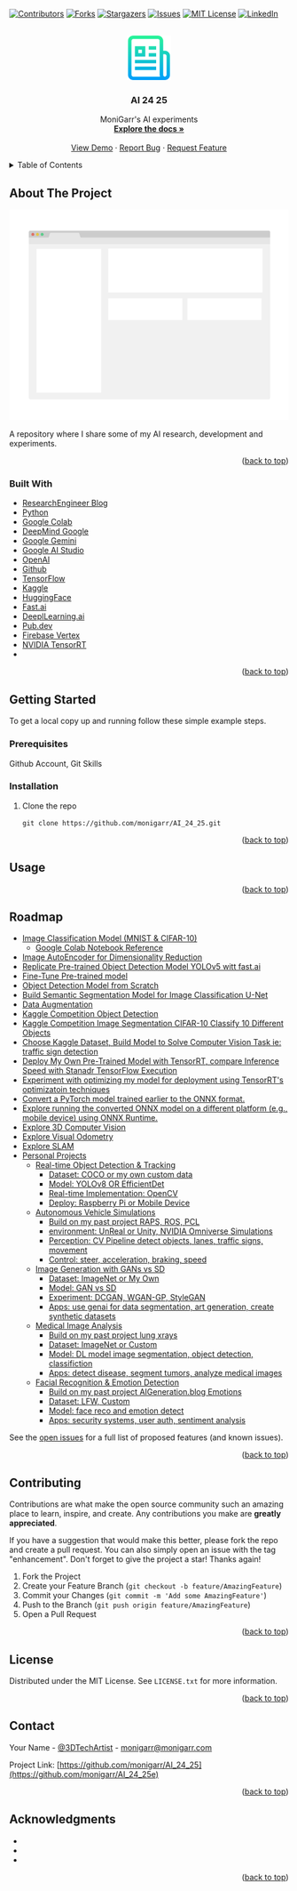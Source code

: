 <div id="top"></div>
<!--
*** Thanks for checking out the Best-README-Template. If you have a suggestion
*** that would make this better, please fork the repo and create a pull request
*** or simply open an issue with the tag "enhancement".
*** Don't forget to give the project a star!
*** Thanks again! Now go create something AMAZING! :D
-->



<!-- PROJECT SHIELDS -->
<!--
*** I'm using markdown "reference style" links for readability.
*** Reference links are enclosed in brackets [ ] instead of parentheses ( ).
*** See the bottom of this document for the declaration of the reference variables
*** for contributors-url, forks-url, etc. This is an optional, concise syntax you may use.
*** https://www.markdownguide.org/basic-syntax/#reference-style-links
-->
[![Contributors][contributors-shield]][contributors-url]
[![Forks][forks-shield]][forks-url]
[![Stargazers][stars-shield]][stars-url]
[![Issues][issues-shield]][issues-url]
[![MIT License][license-shield]][license-url]
[![LinkedIn][linkedin-shield]][linkedin-url]



<!-- PROJECT LOGO -->
<br />
<div align="center">
  <a href="https://github.com/monigarr/AI_24_25">
    <img src="images/logo.png" alt="Logo" width="80" height="80">
  </a>

<h3 align="center">AI 24 25</h3>

  <p align="center">
    MoniGarr's AI experiments
    <br />
    <a href="https://github.com/monigarr/AI_24_25"><strong>Explore the docs »</strong></a>
    <br />
    <br />
    <a href="https://github.com/monigarr/AI_24_25">View Demo</a>
    ·
    <a href="https://github.com/monigarr/AI_24_25/issues">Report Bug</a>
    ·
    <a href="https://github.com/monigarr/AI_24_25/issues">Request Feature</a>
  </p>
</div>



<!-- TABLE OF CONTENTS -->
<details>
  <summary>Table of Contents</summary>
  <ol>
    <li>
      <a href="#about-the-project">About The Project</a>
      <ul>
        <li><a href="#built-with">Built With</a></li>
      </ul>
    </li>
    <li>
      <a href="#getting-started">Getting Started</a>
      <ul>
        <li><a href="#prerequisites">Prerequisites</a></li>
        <li><a href="#installation">Installation</a></li>
      </ul>
    </li>
    <li><a href="#usage">Usage</a></li>
    <li><a href="#roadmap">Roadmap</a></li>
    <li><a href="#contributing">Contributing</a></li>
    <li><a href="#license">License</a></li>
    <li><a href="#contact">Contact</a></li>
    <li><a href="#acknowledgments">Acknowledgments</a></li>
  </ol>
</details>



<!-- ABOUT THE PROJECT -->
## About The Project

[![Product Name Screen Shot][product-screenshot]](https://example.com)

A repository where I share some of my AI research, development and experiments.

<p align="right">(<a href="#top">back to top</a>)</p>



### Built With

* [ResearchEngineer Blog](https://researchengineer.wordpress.com)
* [Python](https://python.org/)
* [Google Colab](https://colab.research.google.com)
* [DeepMind Google](https://deepmind.google/)
* [Google Gemini](https://www.gemini.com/)
* [Google AI Studio](https://aistudio.google.com/)
* [OpenAI](https://www.openai.com/)
* [Github](https://www.github.com)
* [TensorFlow](https://www.tensorflow.org)
* [Kaggle](https://www.kaggle.com)
* [HuggingFace](https://www.huggingface.io)
* [Fast.ai](https://www.fast.ai)
* [DeeplLearning.ai](https://www.deeplearning.ai/)
* [Pub.dev](https://www.pub.dev/)
* [Firebase Vertex](https://firebase.google.com/docs/vertex-ai)
* [NVIDIA TensorRT](https://developer.nvidia.com/tensorrt)
* []()


<p align="right">(<a href="#top">back to top</a>)</p>



<!-- GETTING STARTED -->
## Getting Started

To get a local copy up and running follow these simple example steps.

### Prerequisites

Github Account, Git Skills

### Installation

1. Clone the repo
   ```
   git clone https://github.com/monigarr/AI_24_25.git
   ```

<p align="right">(<a href="#top">back to top</a>)</p>



<!-- USAGE EXAMPLES -->
## Usage


<p align="right">(<a href="#top">back to top</a>)</p>



<!-- ROADMAP -->
## Roadmap

- [Image Classification Model (MNIST & CIFAR-10)](https://researchengineer.wordpress.com/2024/11/29/week-1-2-foundational-deep-learning-for-computer-vision/)
  - [Google Colab Notebook Reference](https://colab.research.google.com/drive/1VLREdBBr7CqtLHB0pkWYa7H5j7a6AnMM?usp=sharing)
- [Image AutoEncoder for Dimensionality Reduction]()
- [Replicate Pre-trained Object Detection Model YOLOv5 witt fast.ai](https://researchengineer.wordpress.com/2024/11/29/week-1-2-foundational-deep-learning-for-computer-vision/)
- [Fine-Tune Pre-trained model]()
- [Object Detection Model from Scratch]()
- [Build Semantic Segmentation Model for Image Classification U-Net]()
- [Data Augmentation](https://researchengineer.wordpress.com/2024/11/30/week-3-4-deep-dive-into-computer-vision-techniques/)
- [Kaggle Competition Object Detection]()
- [Kaggle Competition Image Segmentation CIFAR-10 Classify 10 Different Objects]()
- [Choose Kaggle Dataset, Build Model to Solve Computer Vision Task ie: traffic sign detection]()
- [Deploy My Own Pre-Trained Model with TensorRT, compare Inference Speed with Stanadr TensorFlow Execution]()
- [Experiment with optimizing my model for deployment using TensorRT's optimizatoin techniques]()
- [Convert a PyTorch model trained earlier to the ONNX format.]()
- [Explore running the converted ONNX model on a different platform (e.g., mobile device) using ONNX Runtime.]()
- [Explore 3D Computer Vision]()
- [Explore Visual Odometry]()
- [Explore SLAM]()
- [Personal Projects]()
  - [Real-time Object Detection & Tracking]()
      - [Dataset: COCO or my own custom data]()
      - [Model: YOLOv8 OR EfficientDet]()
      - [Real-time Implementation: OpenCV ]()
      - [Deploy: Raspberry Pi or Mobile Device]()
  - [Autonomous Vehicle Simulations]()
      - [Build on my past project RAPS, ROS, PCL]()
      - [environment: UnReal or Unity, NVIDIA Omniverse Simulations]()
      - [Perception: CV Pipeline detect objects, lanes, traffic signs, movement]()
      - [Control: steer, acceleration, braking, speed]()
  - [Image Generation with GANs vs SD](https://aiarts.medium.com/)
      - [Dataset: ImageNet or My Own]()
      - [Model: GAN vs SD]()
      - [Experiment: DCGAN, WGAN-GP, StyleGAN]()
      - [Apps: use genai for data segmentation, art generation, create synthetic datasets]()
  - [Medical Image Analysis]()
      - [Build on my past project lung xrays]()
      - [Dataset: ImageNet or Custom]()
      - [Model: DL model image segmentation, object detection, classifiction]()
      - [Apps: detect disease, segment tumors, analyze medical images]()
  - [Facial Recognition & Emotion Detection]()
      - [Build on my past project AIGeneration.blog Emotions](https://www.aigeneration.blog)
      - [Dataset: LFW, Custom]()
      - [Model: face reco and emotion detect]()
      - [Apps: security systems, user auth, sentiment analysis]()


See the [open issues](https://github.com/monigarr/AI_24_25/issues) for a full list of proposed features (and known issues).

<p align="right">(<a href="#top">back to top</a>)</p>



<!-- CONTRIBUTING -->
## Contributing

Contributions are what make the open source community such an amazing place to learn, inspire, and create. Any contributions you make are **greatly appreciated**.

If you have a suggestion that would make this better, please fork the repo and create a pull request. You can also simply open an issue with the tag "enhancement".
Don't forget to give the project a star! Thanks again!

1. Fork the Project
2. Create your Feature Branch (`git checkout -b feature/AmazingFeature`)
3. Commit your Changes (`git commit -m 'Add some AmazingFeature'`)
4. Push to the Branch (`git push origin feature/AmazingFeature`)
5. Open a Pull Request

<p align="right">(<a href="#top">back to top</a>)</p>



<!-- LICENSE -->
## License

Distributed under the MIT License. See `LICENSE.txt` for more information.

<p align="right">(<a href="#top">back to top</a>)</p>



<!-- CONTACT -->
## Contact

Your Name - [@3DTechArtist](https://x.com/3DTechArtist) - monigarr@monigarr.com

Project Link: [https://github.com/monigarr/AI_24_25](https://github.com/monigarr/AI_24_25e)

<p align="right">(<a href="#top">back to top</a>)</p>



<!-- ACKNOWLEDGMENTS -->
## Acknowledgments

* []()
* []()
* []()

<p align="right">(<a href="#top">back to top</a>)</p>



<!-- MARKDOWN LINKS & IMAGES -->
<!-- https://www.markdownguide.org/basic-syntax/#reference-style-links -->
[contributors-shield]: https://img.shields.io/github/contributors/monigarr/AI_24_25.svg?style=for-the-badge
[contributors-url]: https://github.com/monigarr/AI_24_25/graphs/contributors
[forks-shield]: https://img.shields.io/github/forks/monigarr/AI_24_25.svg?style=for-the-badge
[forks-url]: https://github.com/monigarr/AI_24_25/network/members
[stars-shield]: https://img.shields.io/github/stars/monigarr/AI_24_25.svg?style=for-the-badge
[stars-url]: https://github.com/monigarr/AI_24_25/stargazers
[issues-shield]: https://img.shields.io/github/issues/monigarr/AI_24_25.svg?style=for-the-badge
[issues-url]: https://github.com/monigarr/AI_24_25/issues
[license-shield]: https://img.shields.io/github/license/monigarr/AI_24_25.svg?style=for-the-badge
[license-url]: https://github.com/monigarr/AI_24_25/blob/master/LICENSE.txt
[linkedin-shield]: https://img.shields.io/badge/-LinkedIn-black.svg?style=for-the-badge&logo=linkedin&colorB=555
[linkedin-url]: https://linkedin.com/in/3dtechartist
[product-screenshot]: images/screenshot.png
